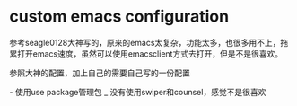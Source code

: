 # custom emacs configuration

参考seagle0128大神写的，原来的emacs太复杂，功能太多，也很多用不上，拖累打开emacs速度，虽然可以使用emacsclient方式去打开，但是不是很喜欢。

<p> 参照大神的配置，加上自己的需要自己写的一份配置 <p>
- 使用use package管理包
_ 没有使用swiper和counsel，感觉不是很喜欢